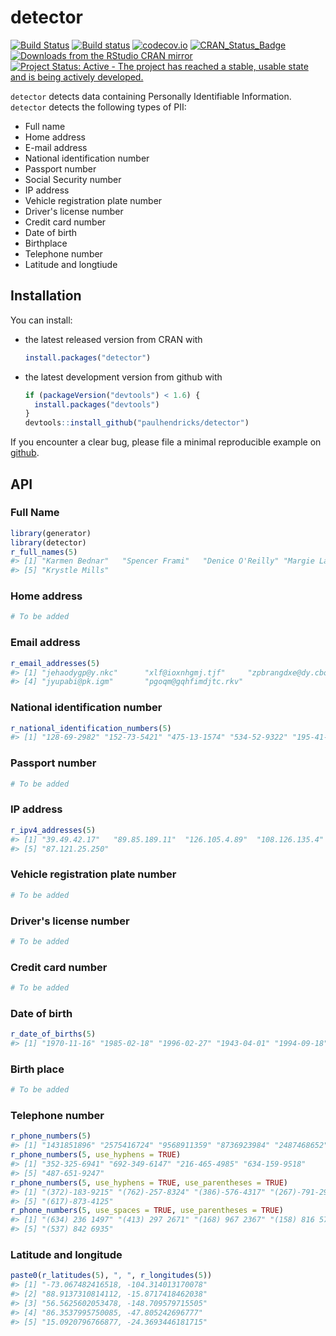 <!-- README.md is generated from README.Rmd. Please edit that file -->
detector
========

[![Build Status](https://travis-ci.org/paulhendricks/detector.png?branch=master)](https://travis-ci.org/paulhendricks/detector) [![Build status](https://ci.appveyor.com/api/projects/status/gu5ggnr1i2muw5r3/branch/master?svg=true)](https://ci.appveyor.com/project/paulhendricks/detector/branch/master) [![codecov.io](http://codecov.io/github/paulhendricks/detector/coverage.svg?branch=master)](http://codecov.io/github/paulhendricks/detector?branch=master) [![CRAN\_Status\_Badge](http://www.r-pkg.org/badges/version/detector)](http://cran.r-project.org/package=detector) [![Downloads from the RStudio CRAN mirror](http://cranlogs.r-pkg.org/badges/detector)](http://cran.rstudio.com/package=detector) [![Project Status: Active - The project has reached a stable, usable state and is being actively developed.](http://www.repostatus.org/badges/0.1.0/active.svg)](http://www.repostatus.org/#active)

`detector` detects data containing Personally Identifiable Information. `detector` detects the following types of PII:

-   Full name
-   Home address
-   E-mail address
-   National identification number
-   Passport number
-   Social Security number
-   IP address
-   Vehicle registration plate number
-   Driver's license number
-   Credit card number
-   Date of birth
-   Birthplace
-   Telephone number
-   Latitude and longtiude

Installation
------------

You can install:

-   the latest released version from CRAN with

    ``` r
    install.packages("detector")
    ```

-   the latest development version from github with

    ``` r
    if (packageVersion("devtools") < 1.6) {
      install.packages("devtools")
    }
    devtools::install_github("paulhendricks/detector")
    ```

If you encounter a clear bug, please file a minimal reproducible example on [github](https://github.com/paulhendricks/detector/issues).

API
---

### Full Name

``` r
library(generator)
library(detector)
r_full_names(5)
#> [1] "Karmen Bednar"   "Spencer Frami"   "Denice O'Reilly" "Margie Larson"  
#> [5] "Krystle Mills"
```

### Home address

``` r
# To be added
```

### Email address

``` r
r_email_addresses(5)
#> [1] "jehaodygp@y.nkc"      "xlf@ioxnhgmj.tjf"     "zpbrangdxe@dy.cbo"   
#> [4] "jyupabi@pk.igm"       "pgoqm@gqhfimdjtc.rkv"
```

### National identification number

``` r
r_national_identification_numbers(5)
#> [1] "128-69-2982" "152-73-5421" "475-13-1574" "534-52-9322" "195-41-8348"
```

### Passport number

``` r
# To be added
```

### IP address

``` r
r_ipv4_addresses(5)
#> [1] "39.49.42.17"   "89.85.189.11"  "126.105.4.89"  "108.126.135.4"
#> [5] "87.121.25.250"
```

### Vehicle registration plate number

``` r
# To be added
```

### Driver's license number

``` r
# To be added
```

### Credit card number

``` r
# To be added
```

### Date of birth

``` r
r_date_of_births(5)
#> [1] "1970-11-16" "1985-02-18" "1996-02-27" "1943-04-01" "1994-09-18"
```

### Birth place

``` r
# To be added
```

### Telephone number

``` r
r_phone_numbers(5)
#> [1] "1431851896" "2575416724" "9568911359" "8736923984" "2487468652"
r_phone_numbers(5, use_hyphens = TRUE)
#> [1] "352-325-6941" "692-349-6147" "216-465-4985" "634-159-9518"
#> [5] "487-651-9247"
r_phone_numbers(5, use_hyphens = TRUE, use_parentheses = TRUE)
#> [1] "(372)-183-9215" "(762)-257-8324" "(386)-576-4317" "(267)-791-2983"
#> [5] "(617)-873-4125"
r_phone_numbers(5, use_spaces = TRUE, use_parentheses = TRUE)
#> [1] "(634) 236 1497" "(413) 297 2671" "(168) 967 2367" "(158) 816 5791"
#> [5] "(537) 842 6935"
```

### Latitude and longitude

``` r
paste0(r_latitudes(5), ", ", r_longitudes(5))
#> [1] "-73.067482416518, -104.314013170078"
#> [2] "88.9137310814112, -15.8717418462038"
#> [3] "56.5625602053478, -148.709579715505"
#> [4] "86.3537995750085, -47.805242696777" 
#> [5] "15.0920796766877, -24.3693446181715"
```
